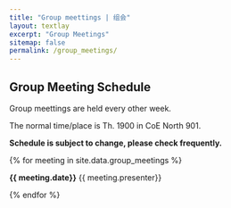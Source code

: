 ```yaml
---
title: "Group meettings | 组会"
layout: textlay
excerpt: "Group Meetings"
sitemap: false
permalink: /group_meetings/
---
```


## Group Meeting Schedule

Group meettings are held every other week.   

The normal time/place is Th. 1900 in CoE North 901.  

<b>Schedule is subject to change, please check frequently. </b>

{% for meeting in site.data.group_meetings %}

<b>{{ meeting.date}}</b>  {{ meeting.presenter}}
<br /> 

{% endfor %}